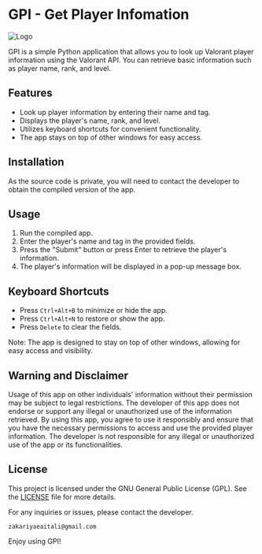 # GPI - Get Player Infomation

![Logo](icon/logo.ico)

GPI is a simple Python application that allows you to look up Valorant player information using the Valorant API. You can retrieve basic information such as player name, rank, and level.

## Features
- Look up player information by entering their name and tag.
- Displays the player's name, rank, and level.
- Utilizes keyboard shortcuts for convenient functionality.
- The app stays on top of other windows for easy access.

## Installation
As the source code is private, you will need to contact the developer to obtain the compiled version of the app.

## Usage
1. Run the compiled app.
2. Enter the player's name and tag in the provided fields.
3. Press the "Submit" button or press Enter to retrieve the player's information.
4. The player's information will be displayed in a pop-up message box.

## Keyboard Shortcuts
- Press `Ctrl+Alt+B` to minimize or hide the app.
- Press `Ctrl+Alt+N` to restore or show the app.
- Press `Delete` to clear the fields.

Note: The app is designed to stay on top of other windows, allowing for easy access and visibility.

## Warning and Disclaimer

Usage of this app on other individuals' information without their permission may be subject to legal restrictions. The developer of this app does not endorse or support any illegal or unauthorized use of the information retrieved. By using this app, you agree to use it responsibly and ensure that you have the necessary permissions to access and use the provided player information. The developer is not responsible for any illegal or unauthorized use of the app or its functionalities.

## License
This project is licensed under the GNU General Public License (GPL). See the [LICENSE](LICENSE) file for more details.

For any inquiries or issues, please contact the developer.

`zakariyaeaitali@gmail.com`

Enjoy using GPI!